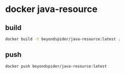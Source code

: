 # docker java-resource

## build
```bash
docker build -t beyondspider/java-resource:latest .
```

## push
```bash
docker push beyondspider/java-resource:latest
```
